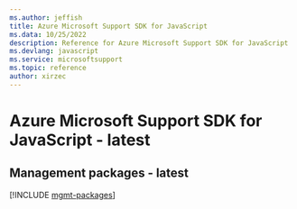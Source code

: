 ```yaml
---
ms.author: jeffish
title: Azure Microsoft Support SDK for JavaScript
ms.data: 10/25/2022
description: Reference for Azure Microsoft Support SDK for JavaScript
ms.devlang: javascript
ms.service: microsoftsupport
ms.topic: reference
author: xirzec
---
```

# Azure Microsoft Support SDK for JavaScript - latest

## Management packages - latest
[!INCLUDE [mgmt-packages](microsoft-support-mgmt-index.md)]